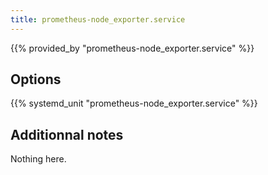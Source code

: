 ```yaml
---
title: prometheus-node_exporter.service
---
```


{{% provided_by "prometheus-node_exporter.service" %}}

## Options

{{% systemd_unit "prometheus-node_exporter.service" %}}

## Additionnal notes

Nothing here.